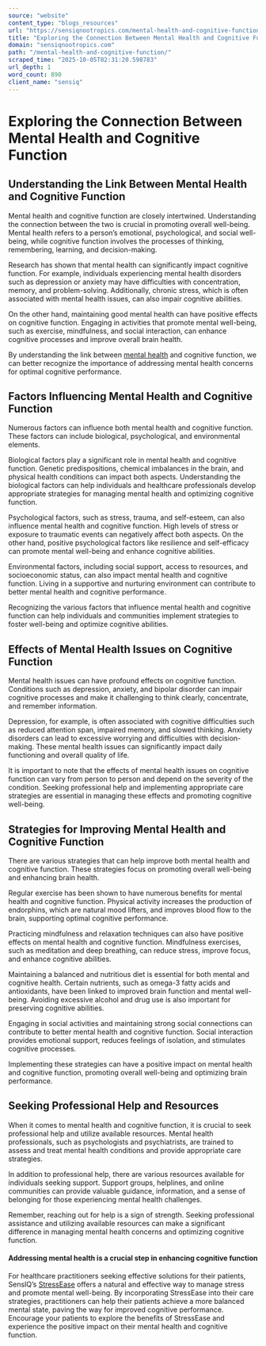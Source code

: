 ```yaml
---
source: "website"
content_type: "blogs_resources"
url: "https://sensiqnootropics.com/mental-health-and-cognitive-function/"
title: "Exploring the Connection Between Mental Health and Cognitive Function"
domain: "sensiqnootropics.com"
path: "/mental-health-and-cognitive-function/"
scraped_time: "2025-10-05T02:31:20.598783"
url_depth: 1
word_count: 890
client_name: "sensiq"
---
```


# Exploring the Connection Between Mental Health and Cognitive Function

## Understanding the Link Between Mental Health and Cognitive Function

Mental health and cognitive function are closely intertwined. Understanding the connection between the two is crucial in promoting overall well-being. Mental health refers to a person’s emotional, psychological, and social well-being, while cognitive function involves the processes of thinking, remembering, learning, and decision-making.

Research has shown that mental health can significantly impact cognitive function. For example, individuals experiencing mental health disorders such as depression or anxiety may have difficulties with concentration, memory, and problem-solving. Additionally, chronic stress, which is often associated with mental health issues, can also impair cognitive abilities.

On the other hand, maintaining good mental health can have positive effects on cognitive function. Engaging in activities that promote mental well-being, such as exercise, mindfulness, and social interaction, can enhance cognitive processes and improve overall brain health.

By understanding the link between [mental health](https://www.samhsa.gov/mental-health) and cognitive function, we can better recognize the importance of addressing mental health concerns for optimal cognitive performance.

## Factors Influencing Mental Health and Cognitive Function

Numerous factors can influence both mental health and cognitive function. These factors can include biological, psychological, and environmental elements.

Biological factors play a significant role in mental health and cognitive function. Genetic predispositions, chemical imbalances in the brain, and physical health conditions can impact both aspects. Understanding the biological factors can help individuals and healthcare professionals develop appropriate strategies for managing mental health and optimizing cognitive function.

Psychological factors, such as stress, trauma, and self-esteem, can also influence mental health and cognitive function. High levels of stress or exposure to traumatic events can negatively affect both aspects. On the other hand, positive psychological factors like resilience and self-efficacy can promote mental well-being and enhance cognitive abilities.

Environmental factors, including social support, access to resources, and socioeconomic status, can also impact mental health and cognitive function. Living in a supportive and nurturing environment can contribute to better mental health and cognitive performance.

Recognizing the various factors that influence mental health and cognitive function can help individuals and communities implement strategies to foster well-being and optimize cognitive abilities.

## Effects of Mental Health Issues on Cognitive Function

Mental health issues can have profound effects on cognitive function. Conditions such as depression, anxiety, and bipolar disorder can impair cognitive processes and make it challenging to think clearly, concentrate, and remember information.

Depression, for example, is often associated with cognitive difficulties such as reduced attention span, impaired memory, and slowed thinking. Anxiety disorders can lead to excessive worrying and difficulties with decision-making. These mental health issues can significantly impact daily functioning and overall quality of life.

It is important to note that the effects of mental health issues on cognitive function can vary from person to person and depend on the severity of the condition. Seeking professional help and implementing appropriate care strategies are essential in managing these effects and promoting cognitive well-being.

## Strategies for Improving Mental Health and Cognitive Function

There are various strategies that can help improve both mental health and cognitive function. These strategies focus on promoting overall well-being and enhancing brain health.

Regular exercise has been shown to have numerous benefits for mental health and cognitive function. Physical activity increases the production of endorphins, which are natural mood lifters, and improves blood flow to the brain, supporting optimal cognitive performance.

Practicing mindfulness and relaxation techniques can also have positive effects on mental health and cognitive function. Mindfulness exercises, such as meditation and deep breathing, can reduce stress, improve focus, and enhance cognitive abilities.

Maintaining a balanced and nutritious diet is essential for both mental and cognitive health. Certain nutrients, such as omega-3 fatty acids and antioxidants, have been linked to improved brain function and mental well-being. Avoiding excessive alcohol and drug use is also important for preserving cognitive abilities.

Engaging in social activities and maintaining strong social connections can contribute to better mental health and cognitive function. Social interaction provides emotional support, reduces feelings of isolation, and stimulates cognitive processes.

Implementing these strategies can have a positive impact on mental health and cognitive function, promoting overall well-being and optimizing brain performance.

## Seeking Professional Help and Resources

When it comes to mental health and cognitive function, it is crucial to seek professional help and utilize available resources. Mental health professionals, such as psychologists and psychiatrists, are trained to assess and treat mental health conditions and provide appropriate care strategies.

In addition to professional help, there are various resources available for individuals seeking support. Support groups, helplines, and online communities can provide valuable guidance, information, and a sense of belonging for those experiencing mental health challenges.

Remember, reaching out for help is a sign of strength. Seeking professional assistance and utilizing available resources can make a significant difference in managing mental health concerns and optimizing cognitive function.

#### Addressing mental health is a crucial step in enhancing cognitive function

For healthcare practitioners seeking effective solutions for their patients, SensIQ’s [StressEase](https://sensiqnootropics.com//products/stressease/) offers a natural and effective way to manage stress and promote mental well-being. By incorporating StressEase into their care strategies, practitioners can help their patients achieve a more balanced mental state, paving the way for improved cognitive performance. Encourage your patients to explore the benefits of StressEase and experience the positive impact on their mental health and cognitive function.
